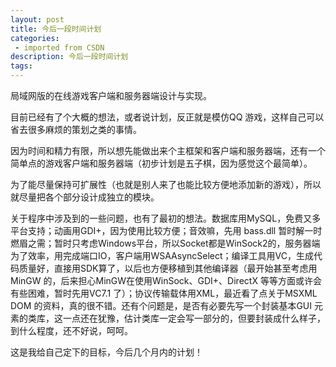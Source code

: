 ```yaml
---
layout: post
title: 今后一段时间计划
categories: 
 - imported from CSDN
description: 今后一段时间计划
tags: 
---
```


局域网版的在线游戏客户端和服务器端设计与实现。

目前已经有了个大概的想法，或者说计划，反正就是模仿QQ 游戏，这样自己可以省去很多麻烦的策划之类的事情。

因为时间和精力有限，所以想先能做出来个主框架和客户端和服务器端，还有一个简单点的游戏客户端和服务器端（初步计划是五子棋，因为感觉这个最简单）。

为了能尽量保持可扩展性（也就是别人来了也能比较方便地添加新的游戏），所以就尽量把各个部分设计成独立的模块。

关于程序中涉及到的一些问题，也有了最初的想法。数据库用MySQL，免费又多平台支持；动画用GDI+，因为使用比较方便；音效嘛，先用 bass.dll 暂时解一时燃眉之需；暂时只考虑Windows平台，所以Socket都是WinSock2的，服务器端为了效率，用完成端口IO，客户端用WSAAsyncSelect；编译工具用VC，生成代码质量好，直接用SDK算了，以后也方便移植到其他编译器（最开始甚至考虑用MinGW 的，后来担心MinGW在使用WinSock、GDI+、DirectX 等等方面或许会有些困难，暂时先用VC7.1 了）；协议传输载体用XML，最近看了点关于MSXML DOM 的资料，真的很不错。还有个问题是，是否有必要先写一个封装基本GUI 元素的类库，这一点还在犹豫，估计类库一定会写一部分的，但要封装成什么样子，到什么程度，还不好说，呵呵。

这是我给自己定下的目标，今后几个月内的计划！
